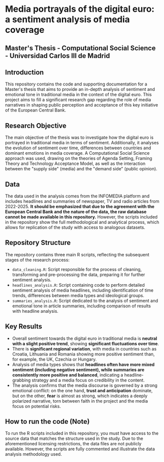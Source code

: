 # Media portrayals of the digital euro: a sentiment analysis of media coverage

## Master's Thesis - Computational Social Science - Universidad Carlos III de Madrid

## Introduction
This repository contains the code and supporting documentation for a Master's thesis that aims to provide an in-depth analysis of sentiment and emotional tone in traditional media in the context of the digital euro. This project aims to fill a significant research gap regarding the role of media narratives in shaping public perception and acceptance of this key initiative of the European Central Bank.

## Research Objective
The main objective of the thesis was to investigate how the digital euro is portrayed in traditional media in terms of sentiment. Additionally, it analyses the evolution of sentiment over time, differences between countries and dominant emotions in media coverage. A Computational Social Science approach was used, drawing on the theories of Agenda Setting, Framing Theory and Technology Acceptance Model, as well as the interaction between the "supply side" (media) and the "demand side" (public opinion).

## Data
The data used in the analysis comes from the INFOMEDIA platform and includes headlines and summaries of newspaper, TV and radio articles from 2022-2025. **It should be emphasized that due to the agreement with the European Central Bank and the nature of the data, the raw database cannot be made available in this repository.** However, the scripts included in the repository show the full methodological and analytical process, which allows for replication of the study with access to analogous datasets.

## Repository Structure
The repository contains three main R scripts, reflecting the subsequent stages of the research process:
* `data_cleaning.R`: Script responsible for the process of cleaning, transforming and pre-processing the data, preparing it for further sentiment analysis.
* `headlines_analysis.R`: Script containing code to perform detailed sentiment analysis of media headlines, including identification of time trends, differences between media types and ideological groups.
* `summaries_analysis.R`: Script dedicated to the analysis of sentiment and emotional tone in article summaries, including comparison of results with headline analysis.

## Key Results
* Overall sentiment towards the digital euro in traditional media is **neutral with a slight positive trend**, showing **significant fluctuations over time**.
* There is **significant regional variation**, with media in countries such as Croatia, Lithuania and Romania showing more positive sentiment than, for example, the UK, Czechia or Hungary.
* Analysis of media types shows that **headlines often have more mixed sentiment (including negative sentiment), while summaries are consistently more positive and balanced**, indicating a headline-grabbing strategy and a media focus on credibility in the content.
* The analysis confirms that the media discourse is governed by a strong emotional conflict: on the one hand, **trust and anticipation** dominate, but on the other, **fear** is almost as strong, which indicates a deeply polarized narrative, torn between faith in the project and the media focus on potential risks.

## How to run the code (Note)
To run the R scripts included in this repository, you must have access to the source data that matches the structure used in the study. Due to the aforementioned licensing restrictions, the data files are not publicly available. However, the scripts are fully commented and illustrate the data analysis methodology used.
